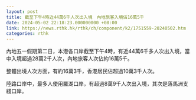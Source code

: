 ```yaml
---
layout: post
title: 截至下午4時近44萬6千人次出入境　內地旅客入境佔16萬5千
date: 2024-05-02 22:18:23.000000000 +08:00
link: https://news.rthk.hk/rthk/ch/component/k2/1751559-20240502.htm
categories: rthk
---
```


內地五一假期第二日，本港各口岸截至下午4時，有近44萬6千多人次出入境，當中入境超過28萬2千人次，內地旅客人次佔約16萬5千。

整體出境人次方面，有約16萬3千，香港居民佔超過10萬3千人次。

陸路口岸中，最多人使用羅湖口岸，有超過8萬9千人次出入境，其次是落馬洲支綫口岸。
